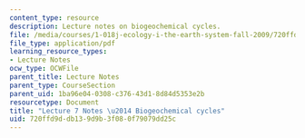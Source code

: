 ```yaml
---
content_type: resource
description: Lecture notes on biogeochemical cycles.
file: /media/courses/1-018j-ecology-i-the-earth-system-fall-2009/720ffd9ddb139d9b3f080f79079dd25c_MIT1_018JF09_Lec07.pdf
file_type: application/pdf
learning_resource_types:
- Lecture Notes
ocw_type: OCWFile
parent_title: Lecture Notes
parent_type: CourseSection
parent_uid: 1ba96e04-0308-c376-43d1-8d84d5353e2b
resourcetype: Document
title: "Lecture 7 Notes \u2014 Biogeochemical cycles"
uid: 720ffd9d-db13-9d9b-3f08-0f79079dd25c
---
```

